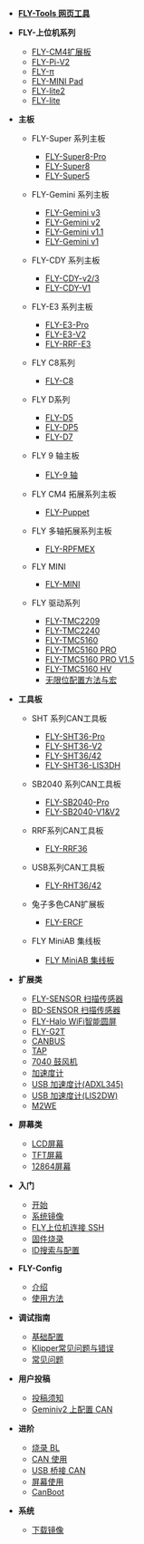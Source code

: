 - [**FLY-Tools 网页工具**](/board/fly_tools/)
- **FLY-上位机系列**
    - [FLY-CM4扩展板](/board/fly_cm4/)
    - [FLY-Pi-V2](/board/fly_pi_v2/)
    - [FLY-π](/board/fly_pi/)
    - [FLY-MINI Pad](/board/fly_mini_pad/)
    - [FLY-lite2](/board/fly_pi_lite2/)
    - [FLY-lite](/board/fly_pi_lite/)

- **主板**
  - FLY-Super 系列主板
    - [FLY-Super8-Pro](/board/fly_super8_pro/README.md)
    - [FLY-Super8](/board/fly_super8/README.md)
    - [FLY-Super5](/board/fly_super5/README.md)

  - FLY-Gemini 系列主板
    - [FLY-Gemini v3](/board/fly_gemini_v3/README.md)
    - [FLY-Gemini v2](/board/fly_gemini_v2/README.md)
    - [FLY-Gemini v1.1](/board/fly_gemini_v1-1/README.md)
    - [FLY-Gemini v1](/board/fly_gemini_v1/README.md)
    
  - FLY-CDY 系列主板
    - [FLY-CDY-v2/3](/board/fly_cdy_v3/README.md)
    - [FLY-CDY-V1](/board/fly_cdy_v1/README.md)
    
  - FLY-E3 系列主板
    - [FLY-E3-Pro](/board/fly_e3_pro/README.md)
    - [FLY-E3-V2](/board/fly_e3_v2/README.md)
    - [FLY-RRF-E3](/board/fly_e3/README.md)
    
  - FLY C8系列
    - [FLY-C8](/board/fly_C8/README.md)
    
  - FLY D系列
    - [FLY-D5](/board/fly_d5/README.md)
    - [FLY-DP5](/board/fly_dp5/README.md)
    - [FLY-D7](/board/fly_d7/README.md)
    
  - FLY 9 轴主板
    - [FLY-9 轴](/board/fly_9/) 
  - FLY CM4 拓展系列主板
    - [FLY-Puppet](/board/fly_puppet/)
  - FLY 多轴拓展系列主板
    - [FLY-RPFMEX](/board/fly_rpfmex/)
  - FLY MINI
    * [FLY-MINI](/board/fly_mini/)
  - FLY 驱动系列
    - [FLY-TMC2209](/board/fly_tmc/2209.md)
    - [FLY-TMC2240](/board/fly_tmc/2240.md)
    - [FLY-TMC5160](/board/fly_tmc/5160.md)
    - [FLY-TMC5160 PRO](/board/fly_tmc/5160PRO.md)
    - [FLY-TMC5160 PRO V1.5](/board/fly_tmc/5160PRO_1.5.md)
    - [FLY-TMC5160 HV](/board/fly_tmc/5160hv.md)
    - [无限位配置方法与宏](/board/fly_tmc/cfg.md)
  
- **工具板**
  - SHT 系列CAN工具板
    - [FLY-SHT36-Pro](/board/fly_sht36_pro/README.md)
    - [FLY-SHT36-V2](/board/fly_sht_v2/README.md)
    - [FLY-SHT36/42](/board/fly_sht36_42/README.md)
    - [FLY-SHT36-LIS3DH](/board/fly_shtadxl/README.md)
  
  - SB2040 系列CAN工具板
    * [FLY-SB2040-Pro](/board/fly_sb2040_pro/README.md)
    * [FLY-SB2040-V1&V2](/board/fly_sb2040/README.md)
  
  - RRF系列CAN工具板
    * [FLY-RRF36](/board/fly_rrf36/README.md)
  
  - USB系列CAN工具板
    * [FLY-RHT36/42](/board/fly_rht36_42/README.md)
  
  - 兔子多色CAN扩展板
    * [FLY-ERCF](/board/fly_ercf/README.md)
  
  - FLY MiniAB 集线板
    * [FLY MiniAB 集线板](/board/miniab_board/README.md)

- **扩展类**
  - [FLY-SENSOR 扫描传感器](/board/fly_sensor/)
  - [BD-SENSOR 扫描传感器](/board/bd_sensor/)
  - [FLY-Halo WiFi智能圆屏](/board/fly_halo/)
  - [FLY-G2T](/board/fly_g2t/README.md)
  - [CANBUS](/advanced/canbus.md)
  - [TAP](/advanced/TAP.md)
  - [7040 鼓风机](/advanced/7040.md)
  - [加速度计](/advanced/Accelerometer.md)
  - [USB 加速度计(ADXL345)](/advanced/usb_adxl.md)
  - [USB 加速度计(LIS2DW)](/advanced/usb_lis2dw.md)
  - [M2WE](/board/fly_m2we/)
  
- **屏幕类**
  * [LCD屏幕](/advanced/lcd.md)
  * [TFT屏幕](/advanced/tft.md)
  * [12864屏幕](/advanced/12864.md)

- **入门**
  - [开始](README)
  - [系统镜像](/introduction/system.md)
  - [FLY上位机连接 SSH](/introduction/conntossh.md)
  - [固件烧录](/introduction/firmware.md)
  - [ID搜索与配置](/introduction/id.md)
  
- **FLY-Config**
  - [介绍](/fly_config/README)
  - [使用方法](/fly_config/Instructions.md)

- **调试指南**
  - [基础配置](/guide/configs.md)
  - [Klipper常见问题与错误](/guide/klippererro/ERROR)
  - [常见问题](/guide/what.md)

- **用户投稿**
  - [投稿须知](/users/README)
  - [Geminiv2 上配置 CAN](/users/geminiv2_can.md)

- **进阶**
  - [烧录 BL](/advanced/flashbl.md)
  - [CAN 使用](/advanced/can.md)
  - [USB 桥接 CAN](/advanced/usb2can.md)
  - [屏幕使用](/advanced/screen.md)
  - [CanBoot](/advanced/canboot.md)

- **系统**
  - [下载镜像](/introduction/downloadimg.md)
